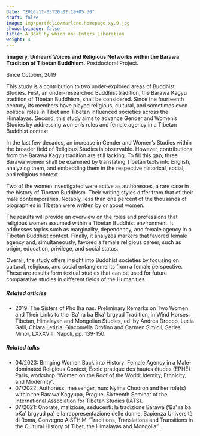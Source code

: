 ```yaml
---
date: "2016-11-05T20:02:19+05:30"
draft: false
image: img/portfolio/marlene.homepage.xy.9.jpg
showonlyimage: false
title: A Boat by which one Enters Liberation
weight: 4
---
```


**Imagery, Unheard Voices and Religious Networks within the Barawa Tradition of Tibetan Buddhism.** Postdoctoral Project.
<!--more-->

Since October, 2019

This study is a contribution to two under-explored areas of Buddhist Studies. First, an under-researched Buddhist tradition, the Barawa Kagyu tradition of Tibetan Buddhism, shall be considered. Since the fourteenth century, its members have played religious, cultural, and sometimes even political roles in Tibet and Tibetan influenced societies across the Himalayas. Second, this study aims to advance Gender and Women’s Studies by addressing women’s roles and female agency in a Tibetan Buddhist context.

In the last few decades, an increase in Gender and Women’s Studies within the broader field of Religious Studies is observable. However, contributions from the Barawa Kagyu tradition are still lacking. To fill this gap, three Barawa women shall be examined by translating Tibetan texts into English, analyzing them, and embedding them in the respective historical, social, and religious context.

Two of the women investigated were active as authoresses, a rare case in the history of Tibetan Buddhism. Their writing styles differ from that of their male contemporaries. Notably, less than one percent of the thousands of biographies in Tibetan were written by or about women.

The results will provide an overview on the roles and professions that religious women assumed within a Tibetan Buddhist environment. It addresses topics such as marginality, dependency, and female agency in a Tibetan Buddhist context. Finally, it analyzes markers that favored female agency and, simultaneously, favored a female religious career, such as origin, education, privilege, and social status.

Overall, the study offers insight into Buddhist societies by focusing on cultural, religious, and social entanglements from a female perspective. These are results form textual studies that can be used for future comparative studies in different fields of the Humanities.


##### Related articles

- 2019: The Sisters of Pho lha nas. Preliminary Remarks on Two Women and Their Links to the ‘Ba’ ra ba Bka' brgyud Tradition, in Wind Horses: Tibetan, Himalayan and Mongolian Studies, ed. by Andrea Drocco, Lucia Galli, Chiara Letizia, Giacomella Orofino and Carmen Simioli, Series Minor, LXXXVIII, Napoli, pp. 139-150.


##### Related talks

- 04/2023: Bringing Women Back into History: Female Agency in a Male-dominated Religious Context, École pratique des hautes études (EPHE) Paris, workshop “Women on the Roof of the World: Identity, Ethnicity, and Modernity”.
- 07/2022: Authoress, messenger, nun: Nyima Chodron and her role(s) within the Barawa Kagyupa, Prague, Sixteenth Seminar of the International Association for Tibetan Studies (IATS).
- 07/2021: Onorate, maliziose, seducenti: la tradizione Barawa (‘Ba’ ra ba bKa' brgyud pa) e la rappresentazione delle donne, Sapienza Università di Roma, Convegno AISTHiM “Traditions, Translations and Transitions in the Cultural History of Tibet, the Himalayas and Mongolia”.


